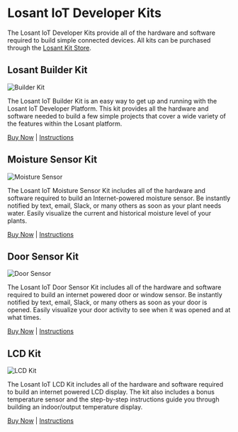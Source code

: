 # Losant IoT Developer Kits

The Losant IoT Developer Kits provide all of the hardware and software required to build simple connected devices. All kits can be purchased through the [Losant Kit Store](https://store.losant.com).

## Losant Builder Kit

![Builder Kit](/images/getting-started/losant-iot-dev-kits/builder-kit/builder-kit.jpg "Builder Kit")

The Losant IoT Builder Kit is an easy way to get up and running with the Losant IoT Developer Platform. This kit provides all the hardware and software needed to build a few simple projects that cover a wide variety of the features within the Losant platform.

[Buy Now](https://store.losant.com/products/losant-builder-kit) | [Instructions](/getting-started/losant-iot-dev-kits/builder-kit/)

## Moisture Sensor Kit

![Moisture Sensor](/images/getting-started/losant-iot-dev-kits/moisture-sensor/moisture-sensor-header.jpg "Moisture Sensor")

The Losant IoT Moisture Sensor Kit includes all of the hardware and software required to build an Internet-powered moisture sensor. Be instantly notified by text, email, Slack, or many others as soon as your plant needs water. Easily visualize the current and historical moisture level of your plants.

[Buy Now](https://store.losant.com/products/losant-moisture-sensor-kit) | [Instructions](/getting-started/losant-iot-dev-kits/moisture-sensor-kit/)

## Door Sensor Kit

![Door Sensor](/images/getting-started/losant-iot-dev-kits/door-sensor/door-sensor.jpg "Door Sensor")

The Losant IoT Door Sensor Kit includes all of the hardware and software required to build an internet powered door or window sensor. Be instantly notified by text, email, Slack, or many others as soon as your door is opened. Easily visualize your door activity to see when it was opened and at what times.

[Buy Now](https://store.losant.com/products/losant-door-sensor-kit) | [Instructions](/getting-started/losant-iot-dev-kits/door-sensor-kit/)

## LCD Kit

![LCD Kit](/images/getting-started/losant-iot-dev-kits/lcd-kit/weather-station.jpg "LCD Kit")

The Losant IoT LCD Kit includes all of the hardware and software required to build an internet powered LCD display. The kit also includes a bonus temperature sensor and the step-by-step instructions guide you through building an indoor/output temperature display.

[Buy Now](https://store.losant.com/products/lcd-kit) | [Instructions](/getting-started/losant-iot-dev-kits/lcd-kit/)